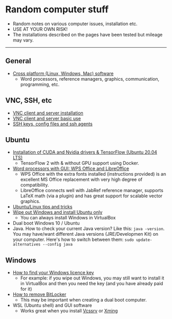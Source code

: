 # Random computer stuff

- Random notes on various computer issues, installation etc.  
- USE AT YOUR OWN RISK!
- The installations described on the pages have been tested but mileage may vary.

----------------------

## General

- [Cross platform (Linux, Windows, Mac) software](cross-platform-software.md)
  - Word processors, reference managers, graphics, communication, programming, etc.

## VNC, SSH, etc

- [VNC client and server installation](vnc-installation.md)
- [VNC client and server basic use](vnc-how-to-use.md)
- [SSH keys, config files and ssh agents](ssh-keys.md)

## Ubuntu

- [Installation of CUDA and Nvidia drivers & TensorFlow (Ubuntu 20.04 LTS)](ubuntu/cuda-and-nvidia-drivers.md)
  - TensorFlow 2 with & without GPU support using Docker.
- [Word processors with GUI: WPS Office and LibreOffice](ubuntu/word-processors-with-gui.md)
  - WPS Office with the extra fonts installed (instructions provided) is an excellent MS Office replacement with very high degree of compatibility.
  - LibreOffice connects well with JabRef reference manager, supports LaTeX math (via a plugin) and has great support for scalable vector graphics.
- [Ubuntu/Linux tips and tricks](ubuntu/ubuntu-tips-and-tricks.md)
- [Wipe out Windows and install Ubuntu only](ubuntu/new-computer-linux-only-win-preinstalled.md)
  - You can always install Windows in VirtualBox
- Dual boot Windows 10 / Ubuntu
- Java. How to check your current Java version? Like this: `java -version`. You may have/want different Java versions (JRE/Developmen Kit) on your computer. Here's how to switch between them: `sudo update-alternatives --config java`

## Windows

- [How to find your Windows licence key](windows-licence-key.md)
  - For example: if you wipe out Windows, you may still want to install it in VirtualBox and then you need the key (and you have already paid for it)
- [How to remove BitLocker](windows/bitlocker.md)
  - This may be important when creating a dual boot computer.
- WSL (Ubuntu shell) and GUI software
  - Works great when you install [Vcssrv](https://sourceforge.net/projects/vcxsrv/) or [Xming](https://sourceforge.net/projects/xming/)

